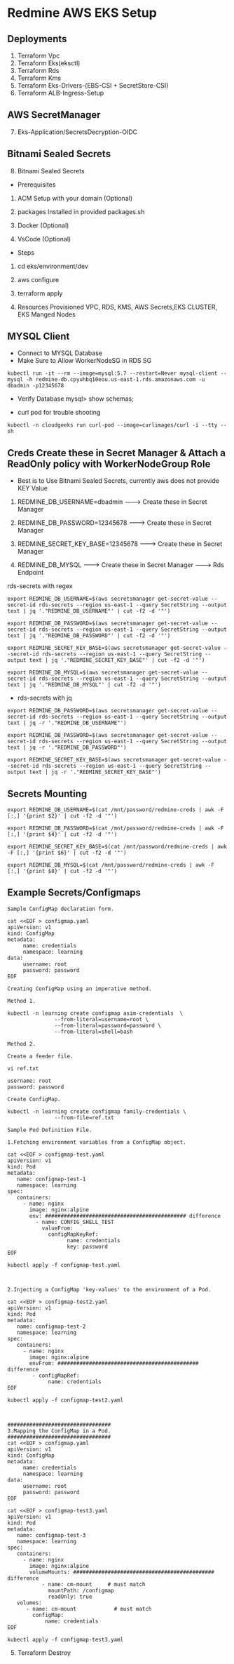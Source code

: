 # Redmine AWS EKS Setup

## Deployments 

1. Terraform Vpc
2. Terraform Eks(eksctl)
3. Terraform Rds
4. Terraform Kms
5. Terraform Eks-Drivers-(EBS-CSI + SecretStore-CSI)
6. Terraform ALB-Ingress-Setup
## AWS SecretManager
7. Eks-Application/SecretsDecryption-OIDC

## Bitnami Sealed Secrets
8. Bitnami Sealed Secrets 

- Prerequisites

1. ACM Setup with your domain (Optional)

2. packages Installed in provided packages.sh

3. Docker (Optional)

4. VsCode (Optional)

- Steps

1. cd eks/environment/dev

2. aws configure 

3. terraform apply

4. Resources Provisioned VPC, RDS, KMS, AWS Secrets,EKS CLUSTER, EKS Manged Nodes

## MYSQL Client
- Connect to MYSQL Database 
- Make Sure to Allow WorkerNodeSG in RDS SG
```mysql
kubectl run -it --rm --image=mysql:5.7 --restart=Never mysql-client -- mysql -h redmine-db.cpyuhbq10eou.us-east-1.rds.amazonaws.com -u dbadmin -p12345678
```
- Verify Database
mysql> show schemas;

- curl pod for trouble shooting

```curlpod
kubectl -n cloudgeeks run curl-pod --image=curlimages/curl -i --tty -- sh
```

## Creds Create these in Secret Manager & Attach a ReadOnly policy with WorkerNodeGroup Role


- Best is to Use Bitnami Sealed Secrets, currently aws does not provide KEY Value

1. REDMINE_DB_USERNAME=dbadmin         ---> Create these in Secret Manager

2. REDMINE_DB_PASSWORD=12345678        ---> Create these in Secret Manager

3. REDMINE_SECRET_KEY_BASE=12345678    ---> Create these in Secret Manager

4. REDMINE_DB_MYSQL                    ---> Create these in Secret Manager       ---> Rds Endpoint

rds-secrets with regex

```secrets
export REDMINE_DB_USERNAME=$(aws secretsmanager get-secret-value --secret-id rds-secrets --region us-east-1 --query SecretString --output text | jq '."REDMINE_DB_USERNAME"' | cut -f2 -d '"')

export REDMINE_DB_PASSWORD=$(aws secretsmanager get-secret-value --secret-id rds-secrets --region us-east-1 --query SecretString --output text | jq '."REDMINE_DB_PASSWORD"' | cut -f2 -d '"')

export REDMINE_SECRET_KEY_BASE=$(aws secretsmanager get-secret-value --secret-id rds-secrets --region us-east-1 --query SecretString --output text | jq '."REDMINE_SECRET_KEY_BASE"' | cut -f2 -d '"')

export REDMINE_DB_MYSQL=$(aws secretsmanager get-secret-value --secret-id rds-secrets --region us-east-1 --query SecretString --output text | jq '."REDMINE_DB_MYSQL"' | cut -f2 -d '"')
```

- rds-secrets with jq

```secrets
export REDMINE_DB_PASSWORD=$(aws secretsmanager get-secret-value --secret-id rds-secrets --region us-east-1 --query SecretString --output text | jq -r '."REDMINE_DB_USERNAME"')

export REDMINE_DB_PASSWORD=$(aws secretsmanager get-secret-value --secret-id rds-secrets --region us-east-1 --query SecretString --output text | jq -r '."REDMINE_DB_PASSWORD"')

export REDMINE_SECRET_KEY_BASE=$(aws secretsmanager get-secret-value --secret-id rds-secrets --region us-east-1 --query SecretString --output text | jq -r '."REDMINE_SECRET_KEY_BASE"')

```

## Secrets Mounting

```secrets
export REDMINE_DB_USERNAME=$(cat /mnt/password/redmine-creds | awk -F [:,] '{print $2}' | cut -f2 -d '"')

export REDMINE_DB_PASSWORD=$(cat /mnt/password/redmine-creds | awk -F [:,] '{print $4}' | cut -f2 -d '"')

export REDMINE_SECRET_KEY_BASE=$(cat /mnt/password/redmine-creds | awk -F [:,] '{print $6}' | cut -f2 -d '"')

export REDMINE_DB_MYSQL=$(cat /mnt/password/redmine-creds | awk -F [:,] '{print $8}' | cut -f2 -d '"')
```

## Example Secrets/Configmaps
```example
Sample ConfigMap declaration form.

cat <<EOF > configmap.yaml
apiVersion: v1
kind: ConfigMap
metadata:
     name: credentials
     namespace: learning
data:
     username: root
     password: password
EOF
     
Creating ConfigMap using an imperative method.

Method 1.

kubectl -n learning create configmap asim-credentials  \
               --from-literal=username=root \
               --from-literal=password=password \
               --from-literal=shell=bash
               
Method 2.

Create a feeder file.

vi ref.txt

username: root
password: password

Create ConfigMap.

kubectl -n learning create configmap family-credentials \
               --from-file=ref.txt
               
Sample Pod Definition File.

1.Fetching environment variables from a ConfigMap object.

cat <<EOF > configmap-test.yaml
apiVersion: v1
kind: Pod
metadata: 
   name: configmap-test-1
   namespace: learning
spec:
   containers:
     - name: nginx
       image: nginx:alpine
       env: ############################################# difference
         - name: CONFIG_SHELL_TEST
           valueFrom:
             configMapKeyRef:
                   name: credentials
                   key: password
EOF

kubectl apply -f configmap-test.yaml          
 
 

2.Injecting a ConfigMap 'key-values' to the environment of a Pod.

cat <<EOF > configmap-test2.yaml
apiVersion: v1
kind: Pod
metadata: 
   name: configmap-test-2
   namespace: learning
spec:
   containers:
     - name: nginx
       image: nginx:alpine     
       envFrom: ############################################# difference
        - configMapRef:
             name: credentials                  
EOF

kubectl apply -f configmap-test2.yaml               
                   
                   
                   
#################################                   
3.Mapping the ConfigMap in a Pod.
#################################
cat <<EOF > configmap.yaml
apiVersion: v1
kind: ConfigMap
metadata:
     name: credentials
     namespace: learning
data:
     username: root
     password: password
EOF

cat <<EOF > configmap-test3.yaml
apiVersion: v1
kind: Pod
metadata: 
   name: configmap-test-3
   namespace: learning
spec:
   containers:
     - name: nginx
       image: nginx:alpine     
       volumeMounts: ############################################# difference
           - name: cm-mount     # must match
             mountPath: /configmap
             readOnly: true
   volumes:
      - name: cm-mount            # must match
        configMap:
            name: credentials
EOF

kubectl apply -f configmap-test3.yaml 

```

5. Terraform Destroy

